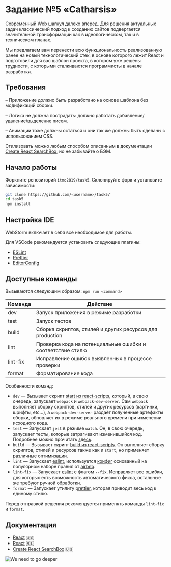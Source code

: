 # Задание №5 «Catharsis»

Современный Web шагнул далеко вперед. Для решения актуальных задач классический подход к созданию сайтов подвергается значительной трансформации как в идеологическом, так и в техническом планах.

Мы предлагаем вам перенести всю функциональность реализованную ранее на новый технологический стек, в основе которого лежит React и подготовили для вас шаблон проекта, в котором уже решены трудности, с которыми сталкиваются программисты в начале разработки.

## Требования

– Приложение должно быть разработано на основе шаблона без модификаций сборки.

– Логика не должна пострадать: должно работать добавление/удаление/выделение писем.

– Анимации тоже должны остаться и они так же должны быть сделаны с использованием CSS.

Стилизовать можно любым способом описанным в документации [Create React SearchBox](https://facebook.github.io/create-react-app/docs/adding-a-stylesheet), но не забывайте о БЭМ.

## Начало работы

Форкните репозиторий `itmo2019/task5`.
Склонируйте форк и установите зависимости:

```bash
git clone https://github.com/<username>/task5/
cd task5
npm install
```

## Настройка IDE

WebStorm включает в себя всё необходимое для работы.

Для VSCode рекомендуется установить следующие плагины:

- [ESLint](https://marketplace.visualstudio.com/items?itemName=dbaeumer.vscode-eslint)
- [Prettier](https://marketplace.visualstudio.com/items?itemName=esbenp.prettier-vscode)
- [EditorConfig](https://marketplace.visualstudio.com/items?itemName=EditorConfig.EditorConfig)

## Доступные команды

Вызываются следующим образом: `npm run <command>`

| Команда  | Действие                                                   |
| -------- | ---------------------------------------------------------- |
| dev      | Запуск приложения в режиме разработки                      |
| test     | Запуск тестов                                              |
| build    | Сборка скриптов, стилей и других ресурсов для production   |
| lint     | Проверка кода на потенциальные ошибки и соответствие стилю |
| lint-fix | Исправление ошибок выявленных в процессе проверки          |
| format   | Форматирование кода                                        |

Особенности команд:

- `dev` — Вызывает скрипт [start из react-scripts](https://github.com/facebook/create-react-app/blob/master/packages/react-scripts/scripts/start.js), который, в свою очередь, запускает `webpack` и `webpack-dev-server`.
  Сам `webpack` выполняет сборку скриптов, стилей и других ресурсов (картинки, шрифты, etc...), а `webpack-dev-server` раздаёт полученные артефакты сборки, обновляет их в режиме реального времени при изменении исходного кода.
- `test` — Запускает `jest` в режиме `watch`. Он, в свою очередь, запускает тесты, которые затрагивают
  изменившийся код. Подробнее можно прочитать [здесь](https://facebook.github.io/create-react-app/docs/running-tests).
- `build` — Вызывает скрипт [build из react-scripts](https://github.com/facebook/create-react-app/blob/master/packages/react-scripts/scripts/build.js). Он выполняет сборку скриптов, стилей и ресурсов также как и `start`, но применяет различные оптимизации.
- `lint` — Запускает [eslint](https://eslint.org), используется [конфиг](https://github.com/hellroot/eslint-config) основанный на популярном наборе правил от [airbnb](https://github.com/airbnb/javascript).
- `lint-fix` — Запускает [eslint](https://eslint.org) с флагом `--fix`. Исправляет все ошибки, для которых есть возможность автоматического фикса, остальные же требуют ручной обработки.
- `format` — Запускает утилиту [prettier](https://prettier.io), которая приводит весь код к единому стилю.

Перед отправкой решения рекомендуется применять команды `lint-fix` и `format`.

## Документация

- [React](https://reactjs.org) 🇺🇸
- [React](https://ru.reactjs.org) 🇷🇺
- [Create React SearchBox](https://facebook.github.io/create-react-app/docs/getting-started) 🇺🇸

![We need to go deeper](https://raw.githubusercontent.com/evgenymarkov/public-images/master/go-deeper.png)
